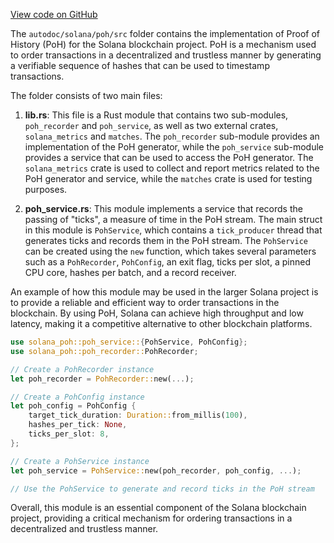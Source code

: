 [View code on GitHub](https://github.com/solana-labs/solana/tree/master/na/poh/src)

The `autodoc/solana/poh/src` folder contains the implementation of Proof of History (PoH) for the Solana blockchain project. PoH is a mechanism used to order transactions in a decentralized and trustless manner by generating a verifiable sequence of hashes that can be used to timestamp transactions.

The folder consists of two main files:

1. **lib.rs**: This file is a Rust module that contains two sub-modules, `poh_recorder` and `poh_service`, as well as two external crates, `solana_metrics` and `matches`. The `poh_recorder` sub-module provides an implementation of the PoH generator, while the `poh_service` sub-module provides a service that can be used to access the PoH generator. The `solana_metrics` crate is used to collect and report metrics related to the PoH generator and service, while the `matches` crate is used for testing purposes.

2. **poh_service.rs**: This module implements a service that records the passing of "ticks", a measure of time in the PoH stream. The main struct in this module is `PohService`, which contains a `tick_producer` thread that generates ticks and records them in the PoH stream. The `PohService` can be created using the `new` function, which takes several parameters such as a `PohRecorder`, `PohConfig`, an exit flag, ticks per slot, a pinned CPU core, hashes per batch, and a record receiver.

An example of how this module may be used in the larger Solana project is to provide a reliable and efficient way to order transactions in the blockchain. By using PoH, Solana can achieve high throughput and low latency, making it a competitive alternative to other blockchain platforms.

```rust
use solana_poh::poh_service::{PohService, PohConfig};
use solana_poh::poh_recorder::PohRecorder;

// Create a PohRecorder instance
let poh_recorder = PohRecorder::new(...);

// Create a PohConfig instance
let poh_config = PohConfig {
    target_tick_duration: Duration::from_millis(100),
    hashes_per_tick: None,
    ticks_per_slot: 8,
};

// Create a PohService instance
let poh_service = PohService::new(poh_recorder, poh_config, ...);

// Use the PohService to generate and record ticks in the PoH stream
```

Overall, this module is an essential component of the Solana blockchain project, providing a critical mechanism for ordering transactions in a decentralized and trustless manner.
